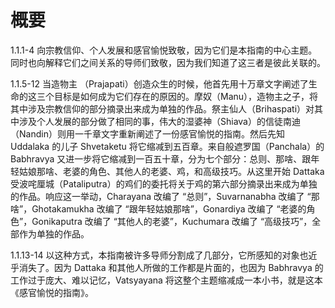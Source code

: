 # 概要

1.1.1-4 向宗教信仰、个人发展和感官愉悦致敬，因为它们是本指南的中心主题。同时也向解释它们之间关系的导师们致敬，因为我们知道了这三者是彼此关联的。

1.1.5-12 当造物主 （Prajapati）创造众生的时候，他首先用十万章文字阐述了生命的这三个目标是如何成为它们存在的原因的。摩奴（Manu），造物主之子，将其中涉及宗教信仰的部分摘录出来成为单独的作品。祭主仙人（Brihaspati）对其中涉及个人发展的部分做了相同的事，伟大的湿婆神（Shiava）的信徒南迪（Nandin）则用一千章文字重新阐述了一份感官愉悦的指南。然后先知
Uddalaka 的儿子 Shvetaketu 将它缩减到五百章。来自般遮罗国（Panchala）的
Babhravya 又进一步将它缩减到一百五十章，分为七个部分：总则、那啥、跟年轻姑娘那啥、老婆的角色、其他人的老婆、鸡，和高级技巧。从这里开始 Dattaka 受波咤厘城（Pataliputra）的鸡们的委托将关于鸡的第六部分摘录出来成为单独的作品。响应这一举动，Charayana
改编了 “总则”，Suvarnanabha 改编了 “那啥”，Ghotakamukha
改编了 “跟年轻姑娘那啥”，Gonardiya
改编了 “老婆的角色”，Gonikaputra
改编了 “其他人的老婆”，Kuchumara 改编了 “高级技巧”，全部作为单独的作品。

1.1.13-14 以这种方式，本指南被许多导师分割成了几部分，它所感知的对象也近乎消失了。因为 Dattaka 和其他人所做的工作都是片面的，也因为
Babhravya 的工作过于庞大、难以记忆，Vatsyayana
将这整个主题缩减成一本小书，就是这本《感官愉悦的指南》。

